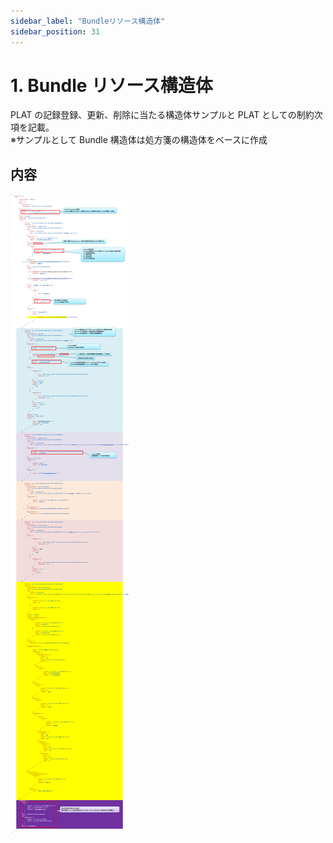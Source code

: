```yaml
---
sidebar_label: "Bundleリソース構造体"
sidebar_position: 31
---
```


# 1. Bundle リソース構造体

PLAT の記録登録、更新、削除に当たる構造体サンプルと PLAT としての制約次項を記載。  
※サンプルとして Bundle 構造体は処方箋の構造体をベースに作成

## 内容

![image](../.attachments/image-bundle.png)
